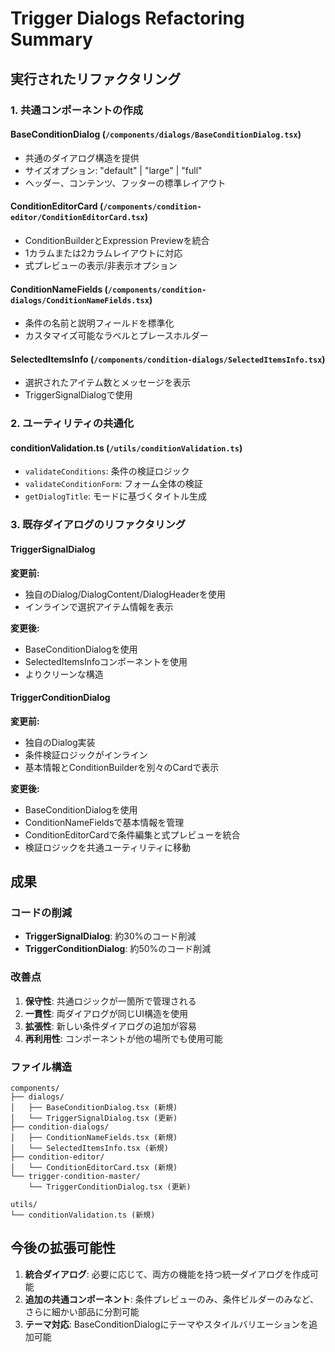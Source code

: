 # Trigger Dialogs Refactoring Summary

## 実行されたリファクタリング

### 1. 共通コンポーネントの作成

#### BaseConditionDialog (`/components/dialogs/BaseConditionDialog.tsx`)
- 共通のダイアログ構造を提供
- サイズオプション: "default" | "large" | "full"
- ヘッダー、コンテンツ、フッターの標準レイアウト

#### ConditionEditorCard (`/components/condition-editor/ConditionEditorCard.tsx`)
- ConditionBuilderとExpression Previewを統合
- 1カラムまたは2カラムレイアウトに対応
- 式プレビューの表示/非表示オプション

#### ConditionNameFields (`/components/condition-dialogs/ConditionNameFields.tsx`)
- 条件の名前と説明フィールドを標準化
- カスタマイズ可能なラベルとプレースホルダー

#### SelectedItemsInfo (`/components/condition-dialogs/SelectedItemsInfo.tsx`)
- 選択されたアイテム数とメッセージを表示
- TriggerSignalDialogで使用

### 2. ユーティリティの共通化

#### conditionValidation.ts (`/utils/conditionValidation.ts`)
- `validateConditions`: 条件の検証ロジック
- `validateConditionForm`: フォーム全体の検証
- `getDialogTitle`: モードに基づくタイトル生成

### 3. 既存ダイアログのリファクタリング

#### TriggerSignalDialog
**変更前:**
- 独自のDialog/DialogContent/DialogHeaderを使用
- インラインで選択アイテム情報を表示

**変更後:**
- BaseConditionDialogを使用
- SelectedItemsInfoコンポーネントを使用
- よりクリーンな構造

#### TriggerConditionDialog
**変更前:**
- 独自のDialog実装
- 条件検証ロジックがインライン
- 基本情報とConditionBuilderを別々のCardで表示

**変更後:**
- BaseConditionDialogを使用
- ConditionNameFieldsで基本情報を管理
- ConditionEditorCardで条件編集と式プレビューを統合
- 検証ロジックを共通ユーティリティに移動

## 成果

### コードの削減
- **TriggerSignalDialog**: 約30%のコード削減
- **TriggerConditionDialog**: 約50%のコード削減

### 改善点
1. **保守性**: 共通ロジックが一箇所で管理される
2. **一貫性**: 両ダイアログが同じUI構造を使用
3. **拡張性**: 新しい条件ダイアログの追加が容易
4. **再利用性**: コンポーネントが他の場所でも使用可能

### ファイル構造
```
components/
├── dialogs/
│   ├── BaseConditionDialog.tsx (新規)
│   └── TriggerSignalDialog.tsx (更新)
├── condition-dialogs/
│   ├── ConditionNameFields.tsx (新規)
│   └── SelectedItemsInfo.tsx (新規)
├── condition-editor/
│   └── ConditionEditorCard.tsx (新規)
└── trigger-condition-master/
    └── TriggerConditionDialog.tsx (更新)

utils/
└── conditionValidation.ts (新規)
```

## 今後の拡張可能性

1. **統合ダイアログ**: 必要に応じて、両方の機能を持つ統一ダイアログを作成可能
2. **追加の共通コンポーネント**: 条件プレビューのみ、条件ビルダーのみなど、さらに細かい部品に分割可能
3. **テーマ対応**: BaseConditionDialogにテーマやスタイルバリエーションを追加可能